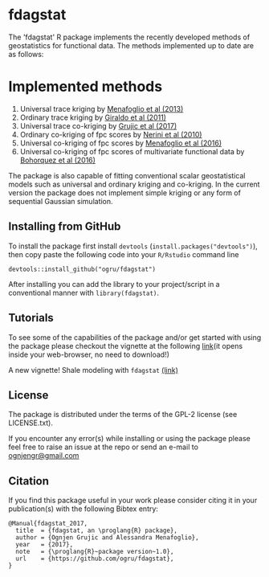 # fdagstat

The 'fdagstat' R package implements the recently developed methods of geostatistics for functional data. The methods implemented up to date are as follows:

# Implemented methods

1. Universal trace kriging by [Menafoglio et al (2013)](https://projecteuclid.org/euclid.ejs/1379596770)
2. Ordinary trace kriging by [Giraldo et al (2011)](https://link.springer.com/article/10.1007/s10651-010-0143-y)
3. Universal trace co-kriging by [Grujic et al (2017)]( https://doi.org/10.1007/s00477-017-1486-9)
4. Ordinary co-kriging of fpc scores by [Nerini et al (2010)]( http://www.sciencedirect.com/science/article/pii/S0047259X0900061X)
5. Universal co-kriging of fpc scores by [Menafoglio et al (2016)](http://www.sciencedirect.com/science/article/pii/S2211675315001141)
6. Universal co-kriging of fpc scores of multivariate functional data by [Bohorquez et al (2016)](http://dx.doi.org/10.1007/s00477-016-1266-y)

The package is also capable of fitting conventional scalar geostatistical models such as universal and ordinary kriging and co-kriging. In the current version the package does not implement simple kriging or any form of sequential Gaussian simulation.

## Installing from GitHub

To install the package first install `devtools` (`install.packages("devtools")`), then copy paste the following code into your `R/Rstudio` command line

```{R}
devtools::install_github("ogru/fdagstat")
```

After installing you can add the library to your project/script in a conventional manner with `library(fdagstat)`.

## Tutorials

To see some of the capabilities of the package and/or get started with using the package please checkout the vignette at the following [link](https://rawgit.com/ogru/fdagstat/master/vignette/First_Steps_With_fdagstat.html)(it opens inside your web-browser, no need to download!)

A new vignette! Shale modeling with `fdagstat` [(link)](https://rawgit.com/ogru/fdagstat/master/vignette/Shale_Modeling_with_fdagstat.html)

## License
The package is distributed under the terms of the GPL-2 license (see LICENSE.txt).


If you encounter any error(s) while installing or using the package please feel free to raise an issue at the repo or send an e-mail to ognjengr@gmail.com

## Citation

If you find this package useful in your work please consider citing it in your publication(s) with the following Bibtex entry:
```
@Manual{fdagstat_2017,
  title  = {fdagstat, an \proglang{R} package},
  author = {Ognjen Grujic and Alessandra Menafoglio},
  year   = {2017},
  note   = {\proglang{R}~package version~1.0},
  url    = {https://github.com/ogru/fdagstat},
}
```
